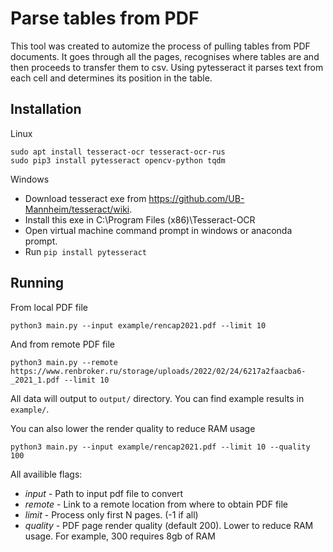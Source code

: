 # Parse tables from PDF
This tool was created to automize the process of pulling tables from PDF documents. It goes through all the pages, 
recognises where tables are and then proceeds to transfer them to csv. Using pytesseract it parses text from each cell and determines its position in the table.

## Installation
Linux
```
sudo apt install tesseract-ocr tesseract-ocr-rus
sudo pip3 install pytesseract opencv-python tqdm
```

Windows
* Download tesseract exe from https://github.com/UB-Mannheim/tesseract/wiki.
* Install this exe in C:\Program Files (x86)\Tesseract-OCR
* Open virtual machine command prompt in windows or anaconda prompt.
* Run `pip install pytesseract`


## Running
From local PDF file
```
python3 main.py --input example/rencap2021.pdf --limit 10
```

And from remote PDF file
```
python3 main.py --remote https://www.renbroker.ru/storage/uploads/2022/02/24/6217a2faacba6-_2021_1.pdf --limit 10
```

All data will output to `output/` directory. You can find example results in `example/`.

You can also lower the render quality to reduce RAM usage
```
python3 main.py --input example/rencap2021.pdf --limit 10 --quality 100
```

All availible flags:
* _input_ - Path to input pdf file to convert
* _remote_ - Link to a remote location from where to obtain PDF file
* _limit_ - Process only first N pages. (-1 if all)
* _quality_ - PDF page render quality (default 200). Lower to reduce RAM usage. For example, 300 requires 8gb of RAM
